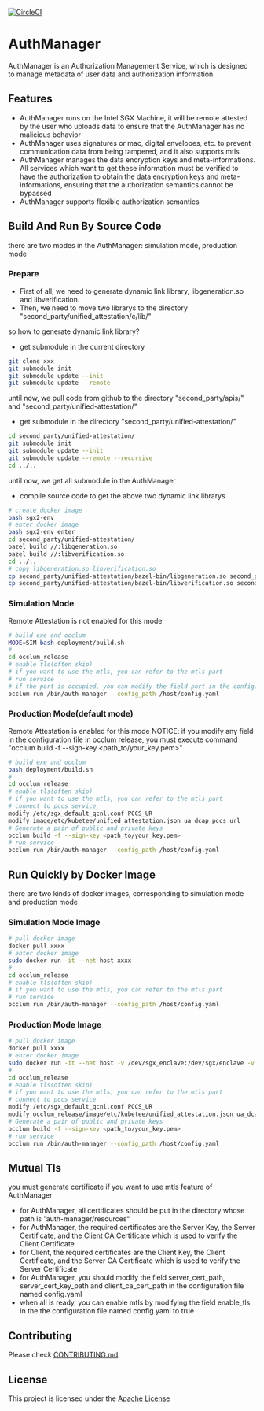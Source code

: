 [![CircleCI](https://dl.circleci.com/status-badge/img/gh/secretflow/authmanager/tree/main.svg?style=svg)](https://dl.circleci.com/status-badge/redirect/gh/secretflow/authmanager/tree/main)

# AuthManager

AuthManager is an Authorization Management Service, which is designed to manage metadata of user data and authorization information. 

## Features

- AuthManager runs on the Intel SGX Machine, it will be remote attested by the user who uploads data to ensure that the AuthManager has no malicious behavior
- AuthManager uses signatures or mac, digital envelopes, etc. to prevent communication data from being tampered, and it also supports mtls
- AuthManager manages the data encryption keys and meta-informations. All services which want to get these information must be verified to have the authorization to obtain the data encryption keys and meta-informations, ensuring that the authorization semantics cannot be bypassed
- AuthManager supports flexible authorization semantics

## Build And Run By Source Code

there are two modes in the AuthManager: simulation mode, production mode

### Prepare

- First of all, we need to generate dynamic link library, libgeneration.so and libverification.
- Then, we need to move two librarys to the directory "second_party/unified_attestation/c/lib/"

so how to generate dynamic link library?

- get submodule in the current directory

```bash
git clone xxx
git submodule init
git submodule update --init
git submodule update --remote
```

until now, we pull code from github to the directory "second_party/apis/" and "second_party/unified-attestation/"

- get submodule in the directory "second_party/unified-attestation/"

```bash
cd second_party/unified-attestation/
git submodule init
git submodule update --init
git submodule update --remote --recursive
cd ../..
```

until now, we get all submodule in the AuthManager

- compile source code to get the above two dynamic link librarys

```bash
# create docker image
bash sgx2-env
# enter docker image
bash sgx2-env enter
cd second_party/unified-attestation/
bazel build //:libgeneration.so
bazel build //:libverification.so
cd ../..
# copy libgeneration.so libverification.so 
cp second_party/unified-attestation/bazel-bin/libgeneration.so second_party/unified_attestation/c/lib/
cp second_party/unified-attestation/bazel-bin/libverification.so second_party/unified_attestation/c/lib/
```


### Simulation Mode

Remote Attestation is not enabled for this mode

```bash
# build exe and occlum
MODE=SIM bash deployment/build.sh
# 
cd occlum_release
# enable tls(often skip)
# if you want to use the mtls, you can refer to the mtls part
# run service
# if the port is occupied, you can modify the field port in the config.yaml
occlum run /bin/auth-manager --config_path /host/config.yaml
```

### Production Mode(default mode)

Remote Attestation is enabled for this mode
NOTICE: if you modify any field in the configuration file in occlum release, you must execute command "occlum build -f --sign-key <path_to/your_key.pem>"

```bash
# build exe and occlum
bash deployment/build.sh
# 
cd occlum_release
# enable tls(often skip)
# if you want to use the mtls, you can refer to the mtls part
# connect to pccs service
modify /etc/sgx_default_qcnl.conf PCCS_UR
modify image/etc/kubetee/unified_attestation.json ua_dcap_pccs_url
# Generate a pair of public and private keys
occlum build -f --sign-key <path_to/your_key.pem>
# run service
occlum run /bin/auth-manager --config_path /host/config.yaml
```

## Run Quickly by Docker Image

there are two kinds of docker images, corresponding to simulation mode and production mode

### Simulation Mode Image

```bash
# pull docker image
docker pull xxxx
# enter docker image
sudo docker run -it --net host xxxx
#
cd occlum_release
# enable tls(often skip)
# if you want to use the mtls, you can refer to the mtls part
# run service
occlum run /bin/auth-manager --config_path /host/config.yaml
```

### Production Mode Image

```bash
# pull docker image
docker pull xxxx
# enter docker image
sudo docker run -it --net host -v /dev/sgx_enclave:/dev/sgx/enclave -v /dev/sgx_provision:/dev/sgx/provision --privileged=true xxxx
#
cd occlum_release
# enable tls(often skip)
# if you want to use the mtls, you can refer to the mtls part
# connect to pccs service
modify /etc/sgx_default_qcnl.conf PCCS_UR
modify occlum_release/image/etc/kubetee/unified_attestation.json ua_dcap_pccs_url
# Generate a pair of public and private keys
occlum build -f --sign-key <path_to/your_key.pem>
# run service
occlum run /bin/auth-manager --config_path /host/config.yaml
```

## Mutual Tls

you must generate certificate if you want to use mtls feature of AuthManager

- for AuthManager, all certificates should be put in the directory whose path is ”auth-manager/resources“
- for AuthManager, the required certificates are the Server Key, the Server Certificate, and the Client CA Certificate which is used to verify the Client Certificate
- for Client, the required certificates are the Client Key, the Client Certificate, and the Server CA Certificate which is used to verify the Server Certificate
- for AuthManager, you should modify the field server_cert_path, server_cert_key_path and client_ca_cert_path in the configuration file named config.yaml
- when all is ready, you can enable mtls by modifying the field enable_tls in the the configuration file named config.yaml to true

## Contributing

Please check [CONTRIBUTING.md](CONTRIBUTING.md)

## License

This project is licensed under the [Apache License](LICENSE)